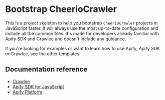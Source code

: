 # Bootstrap CheerioCrawler

This is a project skeleton to help you bootstrap `CheerioCrawler` projects in JavaScript faster. It will always use the most up-to-date configuration and include all the common files. It's made for developers already familiar with Apify SDK and Crawlee and doesn't include any guidance.

If you're looking for examples or want to learn how to use Apify, Apify SDK or Crawlee, see the other templates.

## Documentation reference

- [Crawlee](https://crawlee.dev)
- [Apify SDK for JavaScript](https://docs.apify.com/sdk/js)
- [Apify Platform](https://docs.apify.com/platform)
